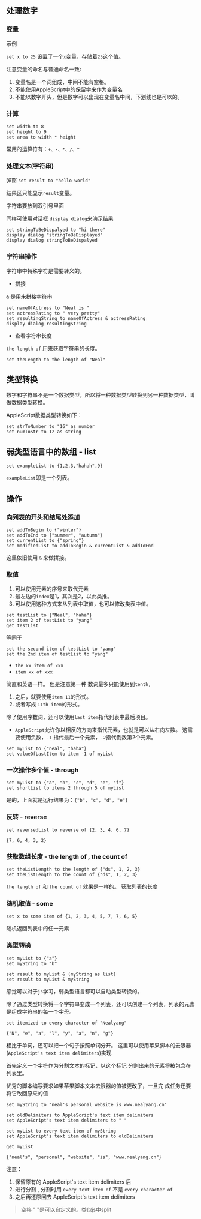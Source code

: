 
## 处理数字

### 变量

示例

`set x to 25`
设置了一个`x`变量，存储着`25`这个值。

注意变量的命名与普通命名一致:

1. 变量名是一个词组成，中间不能有空格。
2. 不能使用AppleScript中的保留字来作为变量名
3. 不能以数字开头，但是数字可以出现在变量名中间，下划线也是可以的。

### 计算

```scpt
set width to 8
set height to 9
set area to width * height
```

常用的运算符有：`+、-、*、/、^`

### 处理文本(字符串)

弹窗
`set result to "hello world"`

结果区只能显示`result`变量。

字符串要放到双引号里面

同样可使用对话框 `display dialog`来演示结果

```scpt
set stringToBeDispalyed to "hi there"
display dialog "stringToBeDisplayed"
display dialog stringToBeDispalyed
```

### 字符串操作

字符串中特殊字符是需要转义的。

- 拼接

`&` 是用来拼接字符串

```scpt
set nameOfActress to "Neal is "
set actressRating to " very pretty"
set resultingString to nameOfActress & actressRating
display dialog resultingString
```

- 查看字符串长度

`the length of` 用来获取字符串的长度。

`set theLength to the length of "Neal"`

## 类型转换

数字和字符串不是一个数据类型，所以将一种数据类型转换到另一种数据类型，叫做数据类型转换。

AppleScript数据类型转换如下：

```scpt
set strToNumber to "16" as number
set numToStr to 12 as string
```

## 弱类型语言中的数组 - list

`set exampleList to {1,2,3,"hahah",9}`

`exampleList`即是一个列表。

## 操作

### 向列表的开头和结尾处添加

```scpt
set addToBegin to {"winter"}
set addToEnd to {"summer", "autumn"}
set currentList to {"spring"}
set modifiedList to addToBegin & currentList & addToEnd
```

这里依旧使用 `&` 来做拼接。

### 取值

1. 可以使用元素的序号来取代元素
2. 最左边的`index`是1，其次是2，以此类推。
3. 可以使用这种方式来从列表中取值，也可以修改类表中值。

```scpt
set testList to {"Neal", "haha"}
set item 2 of testList to "yang"
get testList
```

等同于

```scpt
set the second item of testList to "yang"
set the 2nd item of testList to "yang"
```

- `the xx item of xxx`
- `item xx of xxx`

简直和英语一样。
但是注意第一种 数词最多只能使用到`tenth`，

1. 之后，就要使用`item 11`的形式。
2. 或者写成 `11th item`的形式。

除了使用序数词，还可以使用`last item`指代列表中最后项目。

- `AppleScript`允许你以相反的方向来指代元素，也就是可以从右向左数。
这需要使用负数，`-1` 指代最后一个元素，`-2`指代倒数第2个元素。

```scpt
set myList to {"neal", "haha"}
set valueOfLastItem to item -1 of myList
```

### 一次操作多个值 - through

```scpt
set myList to {"a", "b", "c", "d", "e", "f"}
set shortList to items 2 through 5 of myList
```

是的，上面就是运行结果为：`{"b", "c", "d", "e"}`

### 反转 - reverse

`set reversedList to reverse of {2, 3, 4, 6, 7}`

`{7, 6, 4, 3, 2}`

### 获取数组长度 - the length of , the count of

```scpt
set theListLength to the length of {"ds", 1, 2, 3}
set theListLength to the count of {"ds", 1, 2, 3}
```

`the length of` 和 `the count of` 效果是一样的。
获取列表的长度

### 随机取值 - some

`set x to some item of {1, 2, 3, 4, 5, 7, 7, 6, 5}`

随机返回列表中的任一元素

### 类型转换

```scpt
set myList to {"a"}
set myString to "b"

set result to myList & (myString as list)
set result to myList & myString
```

感觉可以对于`js`学习，弱类型语言都可以自动类型转换的。

除了通过类型转换将一个字符串变成一个列表，还可以创建一个列表，列表的元素是组成字符串的每一个字母。

`set itemized to every character of "Nealyang"`

`{"N", "e", "a", "l", "y", "a", "n", "g"}`

相比于单词，还可以把一个句子按照单词分开。
这里可以使用苹果脚本的去限器(`AppleScript’s text item delimiters`)实现

首先定义一个字符作为分割文本的标记，以这个标记 分割出来的元素将被包含在列表里。

优秀的脚本编写要求如果苹果脚本文本去限器的值被更改了，一旦完 成任务还要将它改回原来的值

```scpt
set myString to "neal's personal website is www.nealyang.cn"

set oldDelimiters to AppleScript's text item delimiters
set AppleScript's text item delimiters to " "

set myList to every text item of myString
set AppleScript's text item delimiters to oldDelimiters

get myList
```

`{"neal's", "personal", "website", "is", "www.nealyang.cn"}`

注意：

1. 保留原有的 AppleScript's text item delimiters 后
2. 进行分割 , 分割时用 `every text item of` 不是 `every character of`
3. 之后再还原回去 AppleScript's text item delimiters

> 空格 " "是可以自定义的。类似js中split